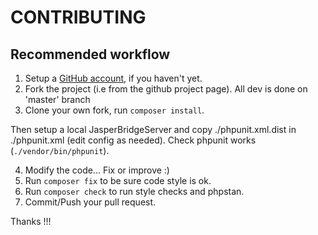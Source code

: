 # CONTRIBUTING


## Recommended workflow

1. Setup a [GitHub account](https://github.com/), if you haven't yet.
2. Fork the project (i.e from the github project page). All dev is done on 'master' branch
3. Clone your own fork, run `composer install`.

Then setup a local JasperBridgeServer and copy ./phpunit.xml.dist in
./phpunit.xml (edit config as needed). Check phpunit works (`./vendor/bin/phpunit`).

4. Modify the code... Fix or improve :)
5. Run `composer fix` to be sure code style is ok.
6. Run `composer check` to run style checks and phpstan. 
7. Commit/Push your pull request. 

Thanks !!!
   
